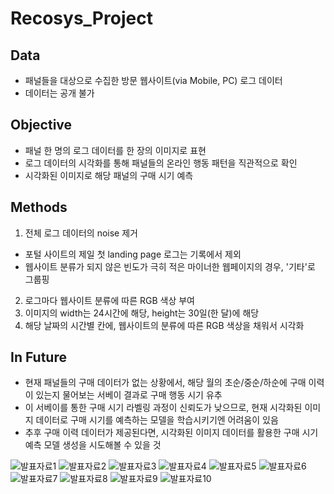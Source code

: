 # Recosys_Project

## Data
* 패널들을 대상으로 수집한 방문 웹사이트(via Mobile, PC) 로그 데이터
* 데이터는 공개 불가

## Objective
* 패널 한 명의 로그 데이터를 한 장의 이미지로 표현
* 로그 데이터의 시각화를 통해 패널들의 온라인 행동 패턴을 직관적으로 확인
* 시각화된 이미지로 해당 패널의 구매 시기 예측

## Methods
1. 전체 로그 데이터의 noise 제거
 * 포털 사이트의 제일 첫 landing page 로그는 기록에서 제외
 * 웹사이트 분류가 되지 않은 빈도가 극히 적은 마이너한 웹페이지의 경우, '기타'로 그룹핑
2. 로그마다 웹사이트 분류에 따른 RGB 색상 부여
2. 이미지의 width는 24시간에 해당, height는 30일(한 달)에 해당
3. 해당 날짜의 시간별 칸에, 웹사이트의 분류에 따른 RGB 색상을 채워서 시각화

## In Future
* 현재 패널들의 구매 데이터가 없는 상황에서, 해당 월의 초순/중순/하순에 구매 이력이 있는지 물어보는 서베이 결과로 구매 행동 시기 유추
* 이 서베이를 통한 구매 시기 라벨링 과정이 신뢰도가 낮으므로, 현재 시각화된 이미지 데이터로 구매 시기를 예측하는 모델을 학습시키기엔 어려움이 있음
* 추후 구매 이력 데이터가 제공된다면, 시각화된 이미지 데이터를 활용한 구매 시기 예측 모델 생성을 시도해볼 수 있을 것

![발표자료1](발표자료/연구지도-최종발표-조예린_부분1.png)
![발표자료2](발표자료/연구지도-최종발표-조예린_부분2.png)
![발표자료3](발표자료/연구지도-최종발표-조예린_부분3.png)
![발표자료4](발표자료/연구지도-최종발표-조예린_부분4.png)
![발표자료5](발표자료/연구지도-최종발표-조예린_부분5.png)
![발표자료6](발표자료/연구지도-최종발표-조예린_부분6.png)
![발표자료7](발표자료/연구지도-최종발표-조예린_부분7.png)
![발표자료8](발표자료/연구지도-최종발표-조예린_부분8.png)
![발표자료9](발표자료/연구지도-최종발표-조예린_부분9.png)
![발표자료10](발표자료/연구지도-최종발표-조예린_부분10.png)



